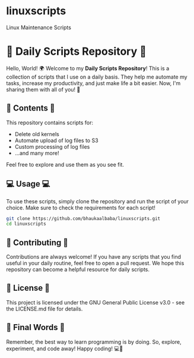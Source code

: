 # linuxscripts
Linux Maintenance Scripts


# 🚀 Daily Scripts Repository 🚀

Hello, World! 🌍 Welcome to my **Daily Scripts Repository**! This is a collection of scripts that I use on a daily basis. They help me automate my tasks, increase my productivity, and just make life a bit easier. Now, I'm sharing them with all of you! 🎉

## 📜 Contents 📜

This repository contains scripts for:

- Delete old kernels
- Automate upload of log files to S3
- Custom processing of log files
- ...and many more!

Feel free to explore and use them as you see fit.

## 💻 Usage 💻

To use these scripts, simply clone the repository and run the script of your choice. Make sure to check the requirements for each script!

```bash
git clone https://github.com/bhaukaalbaba/linuxscripts.git
cd linuxscripts
```


## 🤝 Contributing 🤝

Contributions are always welcome! If you have any scripts that you find useful in your daily routine, feel free to open a pull request. We hope this repository can become a helpful resource for daily scripts.


## 📖 License 📖

This project is licensed under the GNU General Public License v3.0 - see the LICENSE.md file for details.


## 🎈 Final Words 🎈
Remember, the best way to learn programming is by doing. So, explore, experiment, and code away! Happy coding! 💻🚀
